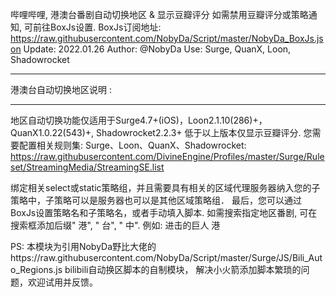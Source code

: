 哔哩哔哩, 港澳台番剧自动切换地区 & 显示豆瓣评分
如需禁用豆瓣评分或策略通知, 可前往BoxJs设置.
BoxJs订阅地址: https://raw.githubusercontent.com/NobyDa/Script/master/NobyDa_BoxJs.json
Update: 2022.01.26
Author: @NobyDa
Use: Surge, QuanX, Loon, Shadowrocket
****************************
港澳台自动切换地区说明 :
****************************
地区自动切换功能仅适用于Surge4.7+(iOS)，Loon2.1.10(286)+，QuanX1.0.22(543)+, Shadowrocket2.2.3+
低于以上版本仅显示豆瓣评分.
您需要配置相关规则集:
Surge、Loon、QuanX、Shadowrocket: 
https://raw.githubusercontent.com/DivineEngine/Profiles/master/Surge/Ruleset/StreamingMedia/StreamingSE.list

绑定相关select或static策略组，并且需要具有相关的区域代理服务器纳入您的子策略中，子策略可以是服务器也可以是其他区域策略组．
最后，您可以通过BoxJs设置策略名和子策略名，或者手动填入脚本.
如需搜索指定地区番剧, 可在搜索框添加后缀" 港", " 台", " 中". 例如: 进击的巨人 港

PS: 本模块为引用NobyDa野比大佬的https://raw.githubusercontent.com/NobyDa/Script/master/Surge/JS/Bili_Auto_Regions.js bilibili自动换区脚本的自制模块，
解决小火箭添加脚本繁琐的问题，欢迎试用并反馈。
